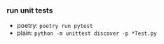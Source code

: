 ### run unit tests
*  poetry: `poetry run pytest`
*  plain: `python -m unittest discover -p *Test.py`
